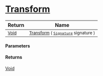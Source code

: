 # [Transform](./ResampleTimeBased--Transform.md)



| Return | Name | 
| --- | --- | 
| <sub>[Void](https://docs.microsoft.com/en-us/dotnet/api/System.Void)</sub> | <sub>[Transform](./ResampleTimeBased--Transform.md) ( [`Signature`](./../../../../Signature.md) signature )</sub> | 


#### Parameters

#### Returns
[Void](https://docs.microsoft.com/en-us/dotnet/api/System.Void)<br>
